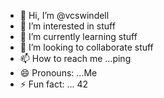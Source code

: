 - 👋 Hi, I’m @vcswindell
- 👀 I’m interested in stuff
- 🌱 I’m currently learning  stuff
- 💞️ I’m looking to collaborate stuff
- 📫 How to reach me ...ping
- 😄 Pronouns: ...Me
- ⚡ Fun fact: ... 42

<!---
vcswindell/vcswindell is a ✨ special ✨ repository because its `README.md` (this file) appears on your GitHub profile.
You can click the Preview link to take a look at your changes.
--->
